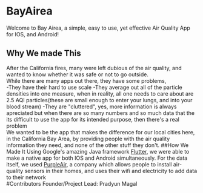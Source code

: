 # BayAirea

Welcome to Bay Airea, a simple, easy to use, yet effective Air Quality App for IOS, and Android!
## Why We made This

After the California fires, many were left dubious of the air quality, and wanted to know whether it was safe or not to go outside.
<br>
While there are many apps out there, they have some problems,
<br>
-They have their hard to use scale
-They average out all of the particle densities into one measure, when in reality, all one needs to care about are 2.5 AQI particles(these are small enough to enter your lungs, and into your blood stream)
-They are "cluttered", yes, more information is always apreciated but when there are so many numbers and so much data that the its difficult to use the app for its intended purpose, then there's a real problem
<br>
We wanted to be the app that makes the difference for our local cities here, in the California Bay Area, by providing people with the air quality information they need, and none of the other stuff they don't.
##How We Made It
Using Google's amazing Java framework <a href="flutter.io">Flutter</a>, we were able to make a native app for both IOS and Android simultaneously. For the data itself, we used <a href="purpleair.org">PurpleAir</a>, a company which allows people to install air-quality sensors in their homes, and uses their wifi and electricity to add data to their network
<br>
#Contributors
Founder/Project Lead: Pradyun Magal



